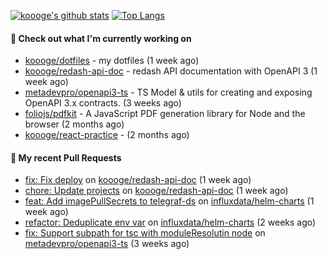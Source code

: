 [![koooge's github stats](https://github-readme-stats.vercel.app/api?username=koooge&count_private=true&show_icons=true)](https://github.com/anuraghazra/github-readme-stats)
[![Top Langs](https://github-readme-stats.vercel.app/api/top-langs/?username=koooge&langs_count=5)](https://github.com/anuraghazra/github-readme-stats)

#### 👷 Check out what I'm currently working on

- [koooge/dotfiles](https://github.com/koooge/dotfiles) - my dotfiles (1 week ago)
- [koooge/redash-api-doc](https://github.com/koooge/redash-api-doc) - redash API documentation with OpenAPI 3 (1 week ago)
- [metadevpro/openapi3-ts](https://github.com/metadevpro/openapi3-ts) - TS Model &amp; utils for creating and exposing OpenAPI 3.x contracts. (3 weeks ago)
- [foliojs/pdfkit](https://github.com/foliojs/pdfkit) - A JavaScript PDF generation library for Node and the browser (2 months ago)
- [koooge/react-practice](https://github.com/koooge/react-practice) -  (2 months ago)

#### 🔨 My recent Pull Requests

- [fix: Fix deploy](https://github.com/koooge/redash-api-doc/pull/58) on [koooge/redash-api-doc](https://github.com/koooge/redash-api-doc) (1 week ago)
- [chore: Update projects](https://github.com/koooge/redash-api-doc/pull/56) on [koooge/redash-api-doc](https://github.com/koooge/redash-api-doc) (1 week ago)
- [feat: Add imagePullSecrets to telegraf-ds](https://github.com/influxdata/helm-charts/pull/558) on [influxdata/helm-charts](https://github.com/influxdata/helm-charts) (1 week ago)
- [refactor: Deduplicate env var](https://github.com/influxdata/helm-charts/pull/556) on [influxdata/helm-charts](https://github.com/influxdata/helm-charts) (2 weeks ago)
- [fix: Support subpath for tsc with moduleResolutin node](https://github.com/metadevpro/openapi3-ts/pull/117) on [metadevpro/openapi3-ts](https://github.com/metadevpro/openapi3-ts) (3 weeks ago)
